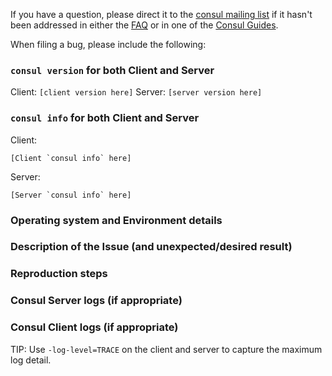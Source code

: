 If you have a question, please direct it to the
[consul mailing list](https://www.consul.io/community.html) if it hasn't been
addressed in either the [FAQ](https://www.consul.io/docs/faq.html) or in one
of the [Consul Guides](https://www.consul.io/docs/guides/index.html).

When filing a bug, please include the following:

### `consul version` for both Client and Server
Client: `[client version here]`
Server: `[server version here]`

### `consul info` for both Client and Server
Client:
```
[Client `consul info` here]
```

Server: 
```
[Server `consul info` here]
```

### Operating system and Environment details

### Description of the Issue (and unexpected/desired result)

### Reproduction steps

### Consul Server logs (if appropriate)

### Consul Client logs (if appropriate)

TIP: Use `-log-level=TRACE` on the client and server to capture the maximum log detail.
